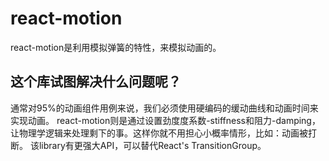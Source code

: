 # react-motion

react-motion是利用模拟弹簧的特性，来模拟动画的。

## 这个库试图解决什么问题呢？
通常对95%的动画组件用例来说，我们必须使用硬编码的缓动曲线和动画时间来实现动画。
react-motion则是通过设置劲度度系数-stiffness和阻力-damping，让物理学逻辑来处理剩下的事。这样你就不用担心小概率情形，比如：动画被打断。
该library有更强大API，可以替代React's TransitionGroup。
